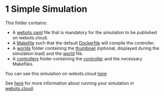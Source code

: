 # 1 Simple Simulation
This folder contains:
 - A [webots.yaml](webots.yaml) file that is mandatory for the simulation to be published on webots.cloud.
 - A [Makefile](Makefile) such that the default [Dockerfile](https://github.com/cyberbotics/webots/blob/master/resources/web/server/config/simulation/docker/Dockerfile.default) will compile the controller.
 - A [worlds](worlds) folder containing the [thumbnail](worlds/.panda.jpg) (optional, displayed during the simulation load) and the [world](worlds/panda.wbt) file.
 - A [controllers](controllers) folder containing the [controller](controllers/panda_arm_demo/panda_arm_demo.c) and the necessary Makefiles.

You can see this simulation on webots.cloud [here](https://webots.cloud/run?version=R2022b&url=https://github.com/cyberbotics/webots-cloud-simulation-demos/blob/main/1_simple_simulation/worlds/panda.wbt)

See [here](https://cyberbotics.com/doc/guide/webots-cloud#publish-cloud-based-simulations) for more information about running your simulation in [webots.cloud](https://webots.cloud/).
